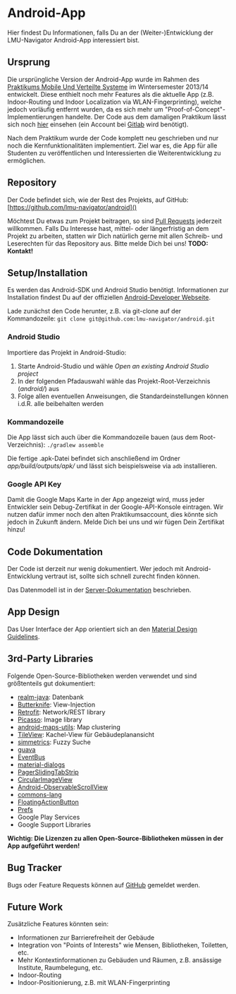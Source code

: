 # Android-App

Hier findest Du Informationen, falls Du an der (Weiter-)Entwicklung der LMU-Navigator Android-App
interessiert bist.

## Ursprung

Die ursprüngliche Version der Android-App wurde im Rahmen des [Praktikums Mobile Und Verteilte
Systeme][1] im Wintersemester 2013/14 entwickelt. Diese enthielt noch mehr Features als die
aktuelle App (z.B. Indoor-Routing und Indoor Localization via WLAN-Fingerprinting), welche jedoch
vorläufig entfernt wurden, da es sich mehr um "Proof-of-Concept"-Implementierungen handelte.
Der Code aus dem damaligen Praktikum lässt sich noch [hier][2] einsehen (ein Account bei [Gitlab][3]
wird benötigt).

Nach dem Praktikum wurde der Code komplett neu geschrieben und nur noch die Kernfunktionalitäten
implementiert. Ziel war es, die App für alle Studenten zu veröffentlichen und Interessierten die
Weiterentwicklung zu ermöglichen.

[1]: http://www.mobile.ifi.uni-muenchen.de/studium_lehre/verg_semester/ws1314/msp/index.html
[2]: https://gitlab.cip.ifi.lmu.de/loewe/lmu-navi
[3]: https://gitlab.cip.ifi.lmu.de/

## Repository

Der Code befindet sich, wie der Rest des Projekts, auf GitHub:
[https://github.com/lmu-navigator/android]()

Möchtest Du etwas zum Projekt beitragen, so sind [Pull Requests][4] jederzeit willkommen. Falls Du
Interesse hast, mittel- oder längerfristig an dem Projekt zu arbeiten, statten wir Dich natürlich
gerne mit allen Schreib- und Leserechten für das Repository aus. Bitte melde Dich bei uns!
**TODO: Kontakt!**

[4]: https://help.github.com/articles/using-pull-requests/

## Setup/Installation

Es werden das Android-SDK und Android Studio benötigt. Informationen zur Installation findest Du
auf der offiziellen [Android-Developer Webseite][5].

Lade zunächst den Code herunter, z.B. via git-clone auf der Kommandozeile:
`git clone git@github.com:lmu-navigator/android.git`

[5]: http://developer.android.com/index.html

### Android Studio

Importiere das Projekt in Android-Studio:

  1. Starte Android-Studio und wähle *Open an existing Android Studio project*
  2. In der folgenden Pfadauswahl wähle das Projekt-Root-Verzeichnis (*android/*) aus
  3. Folge allen eventuellen Anweisungen, die Standardeinstellungen können i.d.R. alle beibehalten
  werden

### Kommandozeile

Die App lässt sich auch über die Kommandozeile bauen (aus dem Root-Verzeichnis):
`./gradlew assemble`

Die fertige .apk-Datei befindet sich anschließend im Ordner *app/build/outputs/apk/* und lässt sich
beispielsweise via `adb` installieren.

### Google API Key

Damit die Google Maps Karte in der App angezeigt wird, muss jeder Entwickler sein Debug-Zertifikat
in der Google-API-Konsole eintragen. Wir nutzen dafür immer noch den alten Praktikumsaccount, dies
könnte sich jedoch in Zukunft ändern. Melde Dich bei uns und wir fügen Dein Zertifikat hinzu!

## Code Dokumentation

Der Code ist derzeit nur wenig dokumentiert. Wer jedoch mit Android-Entwicklung vertraut ist,
sollte sich schnell zurecht finden können.

Das Datenmodell ist in der [Server-Dokumentation](server.md) beschrieben.

## App Design

Das User Interface der App orientiert sich an den [Material Design Guidelines][22].

[22]: http://www.google.com/design/spec/material-design/introduction.html

## 3rd-Party Libraries

Folgende Open-Source-Bibliotheken werden verwendet und sind größtenteils gut dokumentiert:

  * [realm-java][6]: Datenbank
  * [Butterknife][7]: View-Injection
  * [Retrofit][8]: Network/REST library
  * [Picasso][9]: Image library
  * [android-maps-utils][10]: Map clustering
  * [TileView][11]: Kachel-View für Gebäudeplanansicht
  * [simmetrics][21]: Fuzzy Suche
  * [guava][12]
  * [EventBus][13]
  * [material-dialogs][14]
  * [PagerSlidingTabStrip][15]
  * [CircularImageView][16]
  * [Android-ObservableScrollView][17]
  * [commons-lang][18]
  * [FloatingActionButton][19]
  * [Prefs][20]
  * Google Play Services
  * Google Support Libraries

**Wichtig: Die Lizenzen zu allen Open-Source-Bibliotheken müssen in der App aufgeführt werden!**

[6]: https://github.com/realm/realm-java
[7]: https://github.com/JakeWharton/butterknife
[8]: https://github.com/square/retrofit
[9]: https://github.com/square/picasso
[10]: https://github.com/googlemaps/android-maps-utils
[11]: https://github.com/moagrius/TileView
[12]: https://github.com/google/guava
[13]: https://github.com/greenrobot/EventBus
[14]: https://github.com/afollestad/material-dialogs
[15]: https://github.com/jpardogo/PagerSlidingTabStrip
[16]: https://github.com/Pkmmte/CircularImageView
[17]: https://github.com/ksoichiro/Android-ObservableScrollView
[18]: https://github.com/apache/commons-lang
[19]: https://github.com/makovkastar/FloatingActionButton
[20]: https://github.com/Alexrs95/Prefs
[21]: http://sourceforge.net/projects/simmetrics/

## Bug Tracker

Bugs oder Feature Requests können auf [GitHub][23] gemeldet werden.

[23]: https://github.com/lmu-navigator/android/issues

## Future Work

Zusätzliche Features könnten sein:

  * Informationen zur Barrierefreiheit der Gebäude
  * Integration von "Points of Interests" wie Mensen, Bibliotheken,
  Toiletten, etc.
  * Mehr Kontextinformationen zu Gebäuden und Räumen, z.B. ansässige Institute, Raumbelegung, etc.
  * Indoor-Routing
  * Indoor-Positionierung, z.B. mit WLAN-Fingerprinting
